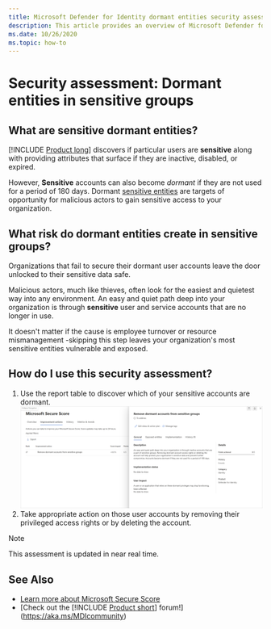 ```yaml
---
title: Microsoft Defender for Identity dormant entities security assessments
description: This article provides an overview of Microsoft Defender for Identity's dormant entities in sensitive groups identity security posture assessment report.
ms.date: 10/26/2020
ms.topic: how-to
---
```


# Security assessment: Dormant entities in **sensitive** groups

## What are **sensitive** dormant entities?

[!INCLUDE [Product long](includes/product-long.md)] discovers if particular users are **sensitive** along with providing attributes that surface if they are inactive, disabled, or expired.

However, **Sensitive** accounts can also become *dormant* if they are not used for a period of 180 days. Dormant [sensitive entities](manage-sensitive-honeytoken-accounts.md) are targets of opportunity for malicious actors to gain sensitive access to your organization.

## What risk do dormant entities create in **sensitive** groups?

Organizations that fail to secure their dormant user accounts leave the door unlocked to their sensitive data safe.

Malicious actors, much like thieves, often look for the easiest and quietest way into any environment. An easy and quiet path deep into your organization is through **sensitive** user and service accounts that are no longer in use.

It doesn't matter if the cause is employee turnover or resource mismanagement -skipping this step leaves your organization's most sensitive entities vulnerable and exposed.

## How do I use this security assessment?

1. Use the report table to discover which of your sensitive accounts are dormant.
    ![Remediate dormant entities ini sensitive groups.](media/cas-isp-dormant-entities-sensitive-groups-1.png)
1. Take appropriate action on those user accounts by removing their privileged access rights or by deleting the account.

> [!NOTE]
> This assessment is updated in near real time.

## See Also

- [Learn more about Microsoft Secure Score](/microsoft-365/security/defender/microsoft-secure-score)
- [Check out the [!INCLUDE [Product short](includes/product-short.md)] forum!](<https://aka.ms/MDIcommunity>)
